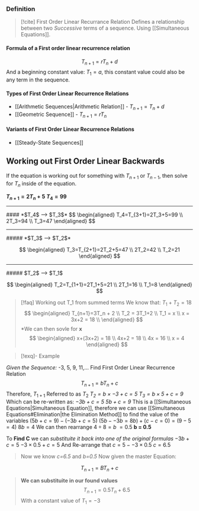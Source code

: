 ### Definition
>[!cite] First Order Linear Recurrance Relation
>Defines a relationship between two *Successive* terms of a sequence. Using [[Simultaneous Equations]].

#### Formula of a First order linear recurrence relation
$$T_{n+1}=rT_n+d$$
And a beginning constant value: $T_1=a$, this constant value could also be any term in the sequence.

#### Types of First Order Linear Recurrence Relations
- [[Arithmetic Sequences|Arithmetic Relation]] - $T_{n+1}=T_n+d$
- [[Geometric Sequence]] - $T_{n+1}=rT_n$

#### Variants of First Order Linear Recurrence Relations
- [[Steady-State Sequences]]

## Working out First Order Linear Backwards
If the equation is working out for something with $T_{n+1}$ or $T_{n-1}$, then solve for $T_n$ inside of the equation.

**$T_{n+1}=2T_n+5$**
**$T_4=99$**
<hr>
 #### *$T_4$ --> $T_3$*
$$
\begin{aligned}
T_4=T_{3+1}=2T_3+5=99 \\
2T_3=94 \\
T_3=47
\end{aligned}
$$

<hr>
##### *$T_3$ --> $T_2$*

$$
\begin{aligned}
T_3=T_{2+1}=2T_2+5=47 \\
2T_2=42 \\
T_2=21
\end{aligned}
$$
<hr>
##### $T_2$ --> $T_1$

$$
\begin{aligned}
T_2=T_{1+1}=2T_1+5=21 \\
2T_1=16 \\
T_1=8
\end{aligned}
$$


> [!faq] Working out T_1 from summed terms
> We know that: $T_1+T_2=18$
> $$
> \begin{aligned}
> T_{n+1}=3T_n + 2 \\
> T_2 = 3T_1+2 \\
> T_1 = x \\
> x = 3x+2 = 18 \\
> \end{aligned}
> $$
> *We can then sovle for **x**
> $$
> \begin{aligned}
> x+(3x+2) = 18 \\
> 4x+2 = 18 \\
> 4x = 16 \\
> x = 4
> \end{aligned}
> $$
> 



>[!exq]- Example
>
*Given the Sequence:* -3, 5, 9, 11,...
Find First Order Linear Recurrence Relation
$$T_{n+1}=bT_n+c$$
Therefore, $T_{1+1}$ Referred to as $T_2$ 
*$T_2=b \times -3 + c = 5$*
*$T_3=b \times 5 + c = 9$*
Which can be re-written as:
*$-3b+c=5$*
*$5b+c=9$*
This is a [[Simultaneous Equations|Simultaneous Equation]], therefore we can use [[Simultaneous Equations#Elimination|the Elimination Method]] to find the value of the variables
$( 5b+c=9 ) - ( -3b+c=5 )$
$(5b - -3b = 8b)+(c-c=0)=(9-5=4)$
$8b=4$
We can then rearrange
$4 \div 8 = b$
$=0.5$
**b = 0.5**
>
To **Find C** we can *substituite it back into one of the original formulas*
$-3b+c=5$
$-3 \times 0.5 + c = 5$
And Re-arrange that
$c=5- -3 \times 0.5$
$c=6.5$
>Now we know *c=6.5* and *b=0.5*
>Now given the master Equation:
>
$$T_{n+1}=BT_n+c$$
>
>**We can substituite in our found values**
>$$T_{n+1}=0.5T_n+6.5$$
>With a constant value of $T_1=-3$